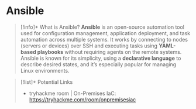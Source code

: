 # Ansible

> [!info]+ What is Ansible?
> **Ansible** is an open-source automation tool used for configuration management, application deployment, and task automation across multiple systems. It works by connecting to nodes (servers or devices) over SSH and executing tasks using **YAML-based playbooks** without requiring agents on the remote systems. Ansible is known for its simplicity, using a **declarative language** to describe desired states, and it’s especially popular for managing Linux environments.


> [!list]+ Potential Links
> - tryhackme room | On-Premises IaC: https://tryhackme.com/room/onpremisesiac